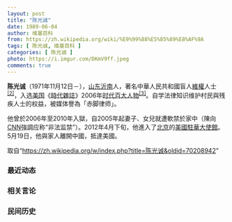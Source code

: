 ```yaml
---
layout: post
title: "陈光诚"
date: 1989-06-04
author: 维基百科
from: https://zh.wikipedia.org/wiki/%E9%99%88%E5%85%89%E8%AF%9A
tags: [ 陈光诚, 维基百科 ]
categories: [ 陈光诚 ]
photo: https://i.imgur.com/DKmV9ff.jpeg
comments: true
---
```

<div class="mw-parser-output"><div id="noteTA-b0b9bc52" class="noteTA"><div class="noteTA-local"><div data-noteta-code="zh-cn:克里斯蒂安·贝尔; zh-tw:克里斯汀·貝爾; zh-hk:基斯頓比爾;"></div><div data-noteta-code="zh-cn:希拉里;zh:希拉莉;zh-hant:希拉蕊;zh-tw:希拉蕊;zh-sg:希拉莉;zh-hk:希拉里;zh-mo:希拉里;"></div><div data-noteta-code="zh-cn:克林顿;zh-hk:克林頓;zh-hant:柯林頓;zh-tw:柯林頓;zh-mo:克林頓;"></div></div></div>

<p><b>陈光诚</b>（1971年11月12日<span class="useeditintro" title="Template:BLP editintro">－</span>），<a href="/wiki/%E5%B1%B1%E4%B8%9C" class="mw-redirect" title="山东">山东</a><a href="/wiki/%E6%B2%82%E5%8D%97" class="mw-redirect" title="沂南">沂南</a>人，著名中華人民共和國盲人<a href="/wiki/%E7%B6%AD%E6%AC%8A" class="mw-redirect" title="維權">維權</a>人士<sup id="cite_ref-c11chen_2-0" class="reference"><a href="#cite_note-c11chen-2">[2]</a></sup>，入选<a href="/wiki/%E7%BE%8E%E5%9B%BD" title="美国">美国</a>《<a href="/wiki/%E6%99%82%E4%BB%A3%E9%9B%9C%E8%AA%8C" title="時代雜誌">時代雜誌</a>》2006年<a href="/wiki/%E6%97%B6%E4%BB%A3%E7%99%BE%E5%A4%A7%E4%BA%BA%E7%89%A9" title="时代百大人物">时代百大人物</a><sup id="cite_ref-time2006_3-0" class="reference"><a href="#cite_note-time2006-3">[3]</a></sup>。自学法律知识维护村民與残疾人士的权益，被媒体譽為「赤脚律师」。
</p><p>他曾於2006年至2010年入獄，自2005年起妻子、女兒就遭軟禁於家中（陳向<a href="/wiki/CNN" class="mw-redirect" title="CNN">CNN</a>強調应称“非法监禁”）。2012年4月下旬，他進入了<a href="/wiki/%E5%8C%97%E4%BA%AC" class="mw-redirect" title="北京">北京</a>的<a href="/wiki/%E7%BE%8E%E5%9B%BD%E9%A9%BB%E5%8D%8E%E5%A4%A7%E4%BD%BF%E9%A6%86" title="美国驻华大使馆">美國駐華大使館</a>。5月19日，他與家人離開中國，抵達美國。
</p>
</div><noscript><img src="//zh.wikipedia.org/wiki/Special:CentralAutoLogin/start?type=1x1" alt="" title="" width="1" height="1" style="border: none; position: absolute;"></noscript>
<div class="printfooter">取自“<a dir="ltr" href="https://zh.wikipedia.org/w/index.php?title=陈光诚&amp;oldid=70208942">https://zh.wikipedia.org/w/index.php?title=陈光诚&amp;oldid=70208942</a>”</div><div id="recent-news"><h3>最近动态</h3><ul></ul></div><div id="open-opinion"><h3>相关言论</h3><ul></ul></div><div id="mjls-record"><h3>民间历史</h3><ul></ul></div>